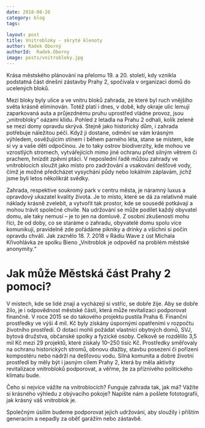 ```yaml
---
date: 2018-08-26
category: blog
tags:
    
layout: post
title: Vnitrobloky - skryté klenoty
author: Radek Oborný
authorId:  Radek.Oborny
image: posts/vnitrobloky.jpg
---
```


Krása městského plánování na přelomu 19. a 20. století, kdy vznikla podstatná část dnešní zástavby
Prahy 2, spočívala v organizaci domů do ucelených bloků.

Mezi bloky byly ulice a ve vnitru bloků zahrada, ze které byl ruch vnějšího světa krásně eliminován. Totéž platí i dnes, v době, kdy okraje ulic lemují zaparkovaná auta a průjezdnému pruhu uprostřed vládne provoz, jsou „vnitrobloky“ oázami klidu. Pohled z letadla na Prahu 2 odhalí, kolik zeleně se mezi domy opravdu skrývá.
Stejně jako historický dům, i zahrada potřebuje náležitou péči. Když ji dostane, odmění se vám krásným výhledem, osvěžujícím stínem i během parného léta, stane se místem, kde si vy a vaše děti odpočinou. Je to
taky ostrov biodiverzity, kde mohou ve vzrostlých stromech, vytvářejících mimo jiné ochranu před silným větrem či prachem, hnízdit zpěvní ptáci. V neposlední řadě můžou zahrady ve vnitroblocích sloužit jako místo pro zadržování a vsakování dešťové vody, čímž je možné předcházet vysychání půdy nebo lokálním záplavám, jichž jsme byli letos několikrát svědky.

Zahrada, respektive soukromý park v centru města, je náramný luxus a opravdový ukazatel kvality života. Je to místo, které se dá za relativně malé náklady krásně zvelebit, a vytvořit tak prostor, kde se sousedé potkávají a mohou trávit společné chvíle. Na udržování se může podílet každý obyvatel domu, ale taky nemusí – je to jen na domluvě. Z osobní
zkušenosti mohu říci, že od doby, co se staráme o zahradu, obyvatelé domu spolu více komunikují, pravidelně zde pořádáme pikniky a drinky a všichni si počin opravdu chválí. Jak zaznělo 18. 7. 2018 v Rádiu Wave z úst Michala Křivohlávka ze spolku Bieno „Vnitroblok je odpověď na problém městské anonymity.“


# Jak může Městská část Prahy 2 pomoci?

V místech, kde se lidé znají a vycházejí si vstříc, se dobře žije. Aby se dobře žilo, je i odpovědnost městské části, která může revitalizaci podporovat finančně. V roce 2015 se do takového projektu pustila Praha 6. Finanční prostředky ve výši 4 mil. Kč byly získány úspornými
opatřeními v rozpočtu životního prostředí. O dotaci mohli požádat vlastníci obytných domů, SVJ, bytová družstva, občanské spolky a fyzické osoby. Celkově se rozdělilo 3,5 mil Kč mezi 29 projektů, které získaly 10–250 tisíc Kč. Prostředky směřovaly na ochranu historických stromů, obnovu dlažby, stavbu posezení či pořízení kompostéru nebo nádrží na dešťovou vodu. Silná komunita a dobré životní prostředí by měly být i jasným cílem Prahy 2, která by měla aktivity revitalizace
vnitrobloků podporovat, a věřme, že za příznivého politického klimatu bude.

Čeho si nejvíce vážíte na vnitroblocích? Funguje zahrada tak, jak má? Vážíte si krásného výhledu z obývacího pokoje? Napište nám a pošlete fototografii, jak krásný váš vnitroblok je.

Společným úsilím budeme podporovat jejich udržování, aby sloužily i příštím generacím a nepadly za oběť garážím nebo zástavbě.
